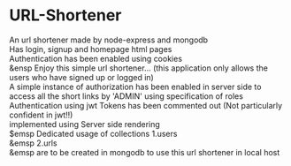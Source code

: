 # URL-Shortener
An url shortener made by node-express and mongodb
<br>
Has login, signup and homepage html pages
<br>
Authentication has been enabled using cookies 
<br>
&ensp Enjoy this simple url shortener... (this application only allows the users who have signed up or logged in)
<br>
A simple instance of authorization has been enabled in server side to access all the short links by 'ADMIN' using specification of roles
<br>
Authentication using jwt Tokens has been commented out (Not particularly confident in jwt!!)
<br>
implemented using Server side rendering
<br>
$emsp Dedicated usage of collections 1.users 
    <br>
&emsp 2.urls
<br>
&emsp are to be created in mongodb to use this url shortener in local host 
  
